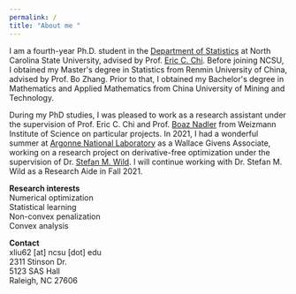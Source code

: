 ```yaml
---
permalink: /
title: "About me "
---
```


I am a fourth-year Ph.D. student in the [Department of Statistics](https://statistics.sciences.ncsu.edu/) at North Carolina State University, advised by Prof. [Eric C. Chi](http://www.ericchi.com/). Before joining NCSU, I obtained my Master's degree in Statistics from Renmin University of China, advised by Prof. Bo Zhang. Prior to that, I obtained my Bachelor's degree in Mathematics and Applied Mathematics from China University of Mining and Technology. 

During my PhD studies, I was pleased to work as a research assistant under the supervision of Prof. Eric C. Chi and Prof. [Boaz Nadler](https://www.weizmann.ac.il/math/Nadler/home) from Weizmann Institute  of Science on particular projects. In 2021, I had a wonderful summer at [Argonne National Laboratory](https://www.anl.gov/mcs/lans) as a Wallace Givens Associate, working on a research project on derivative-free optimization under the supervision of Dr. [Stefan M. Wild](https://wildsm.github.io/). I will continue working with Dr. Stefan M. Wild as a Research Aide in Fall 2021.

**Research interests**\
Numerical optimization\
Statistical learning\
Non-convex penalization\
Convex analysis

**Contact**\
xliu62 [at] ncsu [dot] edu\
2311 Stinson Dr.\
5123 SAS Hall\
Raleigh, NC 27606




